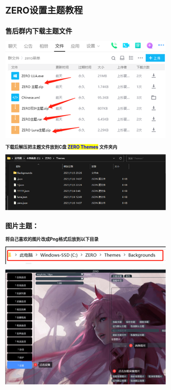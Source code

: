 # ZERO设置主题教程

## **售后群内下载主题文件**

![](<../../.gitbook/assets/image (11) (1) (1) (1).png>)

**下载后解压把主题文件放到C盘 **<mark style="color:blue;">**ZERO Themes**</mark>** 文件夹内**

![](<../../.gitbook/assets/image (20) (1) (1) (1) (1) (1) (1) (1) (1).png>)

## 图片主题：

**将自己喜欢的图片改成Png格式后放到以下目录**

![](<../../.gitbook/assets/image (10) (1) (1) (1) (1) (1).png>)

![](<../../.gitbook/assets/image (6) (1) (1).png>)
